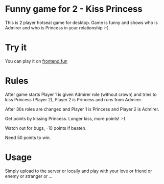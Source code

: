 Funny game for 2 - Kiss Princess
===============================

This is 2 player hotseat game for desktop. Game is funny and shows who is Admirer and who is Princess in your relationship :-).

# Try it

You can play it on [frontend.fun](http://frontend.fun/)

# Rules

After game starts Player 1 is given Admirer role (without crown) and tries to kiss Princess (Player 2), Player 2 is Princess and runs from Admirer.

After 30s roles are changed and Player 1 is Princess and Player 2 is Admirer.

Get points by kissing Princess. Longer kiss, more points! :-)

Watch out for bugs, -10 points if beaten.

Need 50 points to win.

# Usage #

Simply upload to the server or locally and play with your love or friend or enemy or stranger or ...
